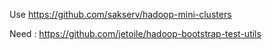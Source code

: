 Use https://github.com/sakserv/hadoop-mini-clusters

Need : https://github.com/jetoile/hadoop-bootstrap-test-utils

